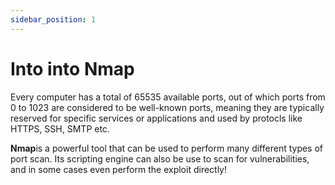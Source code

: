 ```yaml
---
sidebar_position: 1
---
```


# Into into Nmap

Every computer has a total of 65535 available ports, out of which ports from 0 to 1023 are considered to be well-known ports, 
meaning they are typically reserved for specific services or applications and used by protocls like HTTPS, SSH, SMTP etc.

**Nmap**is a powerful tool that can be used to perform  many different types of port scan.
Its scripting engine can also be use to scan for vulnerabilities, and in some cases even perform the exploit directly! 